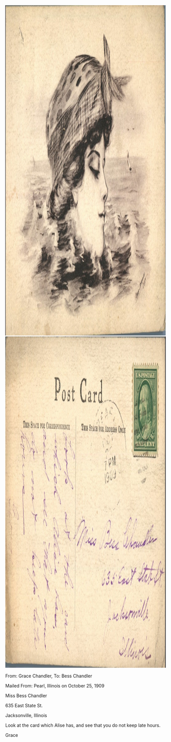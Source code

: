 <html><body><a href="/wp-content/uploads/2014/05/postcard-2014-20140514_19231308_0258.jpg"><img class="alignnone size-full wp-image-709" src="/wp-content/uploads/2014/05/postcard-2014-20140514_19231308_0258.jpg" alt="postcard-2014-20140514_19231308_0258" width="1526" height="1037"></a> <a href="/wp-content/uploads/2014/05/postcard-2014-20140514_19232239_0259.jpg"><img class="alignnone size-full wp-image-710" src="/wp-content/uploads/2014/05/postcard-2014-20140514_19232239_0259.jpg" alt="postcard-2014-20140514_19232239_0259" width="1554" height="1040"></a>



From: Grace Chandler, To: Bess Chandler

Mailed From: Pearl, Illinois on October 25, 1909



Miss Bess Chandler

635 East State St.

Jacksonville, Illinois



Look at the card which Alise has, and see that you do not keep late hours.

Grace</body></html>